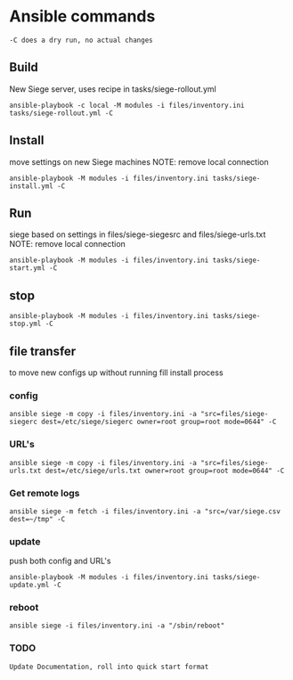 # Ansible commands

    -C does a dry run, no actual changes


## Build
New Siege server, uses recipe in tasks/siege-rollout.yml

    ansible-playbook -c local -M modules -i files/inventory.ini tasks/siege-rollout.yml -C


## Install 
move settings on new Siege machines
NOTE: remove local connection

    ansible-playbook -M modules -i files/inventory.ini tasks/siege-install.yml -C


## Run 
siege based on settings in files/siege-siegesrc and files/siege-urls.txt
NOTE: remove local connection

    ansible-playbook -M modules -i files/inventory.ini tasks/siege-start.yml -C

## stop

    ansible-playbook -M modules -i files/inventory.ini tasks/siege-stop.yml -C

## file transfer
to move new configs up without running fill install process
    
### config

    ansible siege -m copy -i files/inventory.ini -a "src=files/siege-siegerc dest=/etc/siege/siegerc owner=root group=root mode=0644" -C

### URL's
    
    ansible siege -m copy -i files/inventory.ini -a "src=files/siege-urls.txt dest=/etc/siege/urls.txt owner=root group=root mode=0644" -C

### Get remote logs

    ansible siege -m fetch -i files/inventory.ini -a "src=/var/siege.csv dest=~/tmp" -C


### update
push both config and URL's

    ansible-playbook -M modules -i files/inventory.ini tasks/siege-update.yml -C

    
### reboot

    ansible siege -i files/inventory.ini -a "/sbin/reboot"

### TODO
    Update Documentation, roll into quick start format
